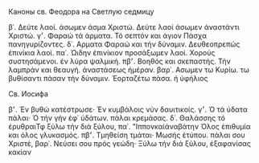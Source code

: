 
Каноны св. Феодора на Светлую седмицу

β᾿. Δεύτε λαοί. άσωμεν άσμα Χριστώ. Δεύτε λαοί άσωμεν άναστάντι Χριστώ. 
γ׳. Φαραώ τά άρματα. Τό σεπτόν και άγιον Πάσχα πανηγυρίζοντες. 
δ᾿. A­ρματα Φαραώ και τήν δύναμιν. Δευθεοπρεπώς έπινίκια λαοί. 
πα᾿. Ώιδην έπινίκιον προσάξωμεν λαοί. Χορούς συστησάμενοι. έν λύρα ψαλμική. 
πβ׳. Βοηθός και σκεπαστής. Τήν λαμπράν και θεαυγή. άναστάσεως ήμέραν. 
βαρ᾿. A­σωμεν τω Κυρίω. τω βυθίσαντι πάσαν τήν δύναμιν. Ἐορταζέτω πάσα. ή ύφήλιος

Св. Иосифа

β׳. Ἐν βυθώ κατέστρωσε· Ἐν κυμβάλοις νύν δαυιτικοίς. 
γ׳. Ό τά ύδατα πάλαι· Ό τήν γήν έφ᾿ ύδάτων. πάλαι κρεμάσας. 
δ᾿. Θαλάσσης τό έρυθραιΤφ ξύλω τήν διά ξύλου, 
πα᾿. "Ιππονκαίάναβάτην Όλος έπιθυμία και όλος γλυκασμός. 
πβ׳. Τμηθείση τμάται· Μωσής έτύπου. πάλαι σου Χριστέ, 
βαρ᾿. Νεύσει σου πρός γεώδη· Ξύλω τήν διά ξύλου, έξαφανίσας κακίαν
